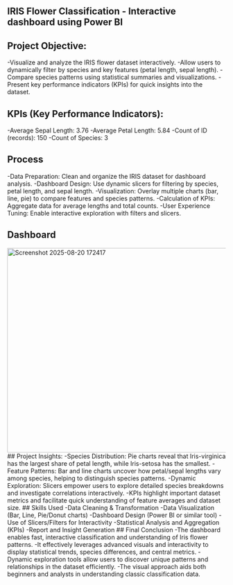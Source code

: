 ## IRIS Flower Classification - Interactive dashboard using Power BI
## Project Objective:
-Visualize and analyze the IRIS flower dataset interactively.
-Allow users to dynamically filter by species and key features (petal length, sepal length).
-Compare species patterns using statistical summaries and visualizations.
-Present key performance indicators (KPIs) for quick insights into the dataset.
## KPIs (Key Performance Indicators):
-Average Sepal Length: 3.76
-Average Petal Length: 5.84
-Count of ID (records): 150
-Count of Species: 3
## Process
-Data Preparation: Clean and organize the IRIS dataset for dashboard analysis.
-Dashboard Design: Use dynamic slicers for filtering by species, petal length, and sepal length.
-Visualization: Overlay multiple charts (bar, line, pie) to compare features and species patterns.
-Calculation of KPIs: Aggregate data for average lengths and total counts.
-User Experience Tuning: Enable interactive exploration with filters and slicers.
## Dashboard
<img width="935" height="472" alt="Screenshot 2025-08-20 172417" src="https://github.com/user-attachments/assets/55a76627-ea2c-4a3b-8e84-bbc1c382509b" />
## Project Insights:
-Species Distribution: Pie charts reveal that Iris-virginica has the largest share of petal length, while Iris-setosa has the smallest.
-Feature Patterns: Bar and line charts uncover how petal/sepal lengths vary among species, helping to distinguish species patterns.
-Dynamic Exploration: Slicers empower users to explore detailed species breakdowns and investigate correlations interactively.
-KPIs highlight important dataset metrics and facilitate quick understanding of feature averages and dataset size.
## Skills Used
-Data Cleaning & Transformation
-Data Visualization (Bar, Line, Pie/Donut charts)
-Dashboard Design (Power BI or similar tool)
-Use of Slicers/Filters for Interactivity
-Statistical Analysis and Aggregation (KPIs)
-Report and Insight Generation
## Final Conclusion
-The dashboard enables fast, interactive classification and understanding of Iris flower patterns.
-It effectively leverages advanced visuals and interactivity to display statistical trends, species differences, and central metrics.
-Dynamic exploration tools allow users to discover unique patterns and relationships in the dataset efficiently.
-The visual approach aids both beginners and analysts in understanding classic classification data.
